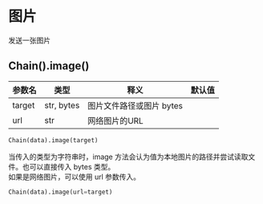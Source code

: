 # 图片

发送一张图片

## Chain().image()

| 参数名    | 类型         | 释义              | 默认值 |
|--------|------------|-----------------|-----|
| target | str, bytes | 图片文件路径或图片 bytes |     |
| url    | str        | 网络图片的URL        |     |

```python
Chain(data).image(target)
```

当传入的类型为字符串时，image 方法会认为值为本地图片的路径并尝试读取文件。也可以直接传入 bytes 类型。<br>
如果是网络图片，可以使用 url 参数传入。

```python
Chain(data).image(url=target)
```

